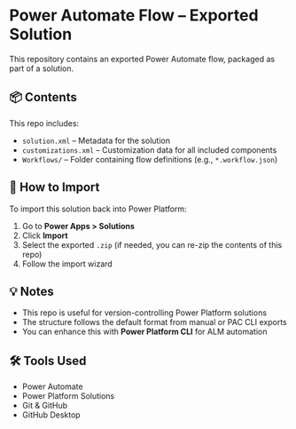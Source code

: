 # Power Automate Flow – Exported Solution

This repository contains an exported Power Automate flow, packaged as part of a solution.

## 📦 Contents

This repo includes:

- `solution.xml` – Metadata for the solution
- `customizations.xml` – Customization data for all included components
- `Workflows/` – Folder containing flow definitions (e.g., `*.workflow.json`)


## 🚀 How to Import

To import this solution back into Power Platform:

1. Go to **Power Apps > Solutions**
2. Click **Import**
3. Select the exported `.zip` (if needed, you can re-zip the contents of this repo)
4. Follow the import wizard

## 💡 Notes

- This repo is useful for version-controlling Power Platform solutions
- The structure follows the default format from manual or PAC CLI exports
- You can enhance this with **Power Platform CLI** for ALM automation

## 🛠 Tools Used

- Power Automate
- Power Platform Solutions
- Git & GitHub
- GitHub Desktop
